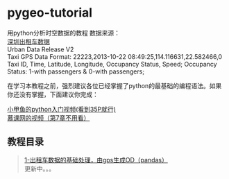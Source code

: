 # pygeo-tutorial
用python分析时空数据的教程
数据来源：  
[深圳出租车数据](https://www.cs.rutgers.edu/~dz220/data.html)  
Urban Data Release V2  
Taxi GPS Data Format: 22223,2013-10-22 08:49:25,114.116631,22.582466,0  
Taxi ID, Time, Latitude, Longitude, Occupancy Status, Speed; Occupancy Status: 1-with passengers & 0-with passengers;  
    
 在学习本教程之前，强烈建议各位已经掌握了python的最基础的编程语法。如果你还没有掌握，下面建议你完成：

[小甲鱼的python入门视频(看到35P就行)](https://www.bilibili.com/video/av27789609?from=search&seid=5111701058031824734)  
[慕课网的视频（第7章不用看）](https://www.imooc.com/learn/843)

## 教程目录

>[1-出租车数据的基础处理，由gps生成OD（pandas）](1-taxigps_to_od(pandas).ipynb)  
更新中。。。